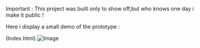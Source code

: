 
Important : This project was built only to show off,but who knows one day i make it public !

Here i display a small demo of the prototype :

  (Index.html)
  ![Image](https://github.com/user-attachments/assets/bff9997b-d03a-40c8-80bf-77389c61502f)

  
  

 
  
